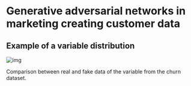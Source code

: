 # Generative adversarial networks in marketing creating customer data

## Example of a variable distribution
![img](https://i.imgur.com/EYucZfn.png)

Comparison between real and fake data of the variable from the churn dataset.
